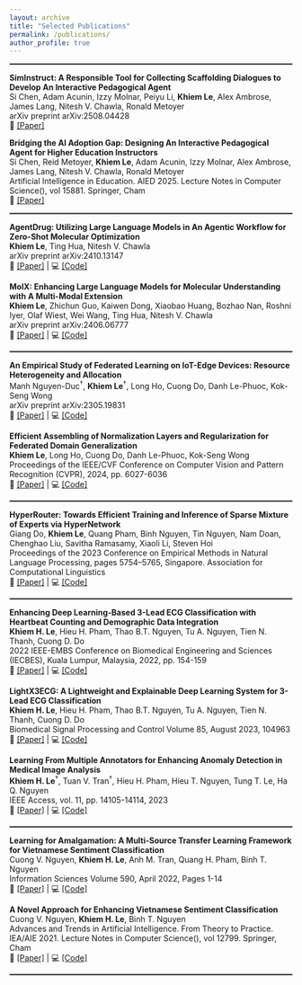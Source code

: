 ```yaml
---
layout: archive
title: "Selected Publications"
permalink: /publications/
author_profile: true
---
```


<hr style="border: 0.5px solid grey;">

<!---
**FLAME: Towards Federated Fine-Tuning Large Language Models Through Adaptive SMoE**<br />
**Khiem Le**, Tuan Tran, Ting Hua, Nitesh V. Chawla<br />
arXiv preprint arXiv:2506.16600<br />
📄 [[Paper]](https://arxiv.org/abs/2506.16600) | 💻 [[Code]](https://github.com/lhkhiem28/FLAME)
-->

**SimInstruct: A Responsible Tool for Collecting Scaffolding Dialogues to Develop An Interactive Pedagogical Agent**<br />
Si Chen, Adam Acunin, Izzy Molnar, Peiyu Li, **Khiem Le**, Alex Ambrose, James Lang, Nitesh V. Chawla, Ronald Metoyer<br />
arXiv preprint arXiv:2508.04428<br />
📄 [[Paper]](https://arxiv.org/abs/2508.04428)

**Bridging the AI Adoption Gap: Designing An Interactive Pedagogical Agent for Higher Education Instructors**<br />
Si Chen, Reid Metoyer, **Khiem Le**, Adam Acunin, Izzy Molnar, Alex Ambrose, James Lang, Nitesh V. Chawla, Ronald Metoyer<br />
Artificial Intelligence in Education. AIED 2025. Lecture Notes in Computer Science(), vol 15881. Springer, Cham<br />
📄 [[Paper]](https://link.springer.com/chapter/10.1007/978-3-031-98462-4_22)

<hr style="border: 0.5px solid grey;">

**AgentDrug: Utilizing Large Language Models in An Agentic Workflow for Zero-Shot Molecular Optimization**<br />
**Khiem Le**, Ting Hua, Nitesh V. Chawla<br />
arXiv preprint arXiv:2410.13147<br />
📄 [[Paper]](https://arxiv.org/abs/2410.13147) | 💻 [[Code]](https://github.com/lhkhiem28/AgentDrug)

**MolX: Enhancing Large Language Models for Molecular Understanding with A Multi-Modal Extension**<br />
**Khiem Le**, Zhichun Guo, Kaiwen Dong, Xiaobao Huang, Bozhao Nan, Roshni Iyer, Olaf Wiest, Wei Wang, Ting Hua, Nitesh V. Chawla<br />
arXiv preprint arXiv:2406.06777<br />
📄 [[Paper]](https://arxiv.org/abs/2406.06777) | 💻 [[Code]](https://github.com/lhkhiem28/MolX)

<hr style="border: 0.5px solid grey;">

**An Empirical Study of Federated Learning on IoT-Edge Devices: Resource Heterogeneity and Allocation**<br />
Manh Nguyen-Duc<sup>&dagger;</sup>, **Khiem Le**<sup>&dagger;</sup>, Long Ho, Cuong Do, Danh Le-Phuoc, Kok-Seng Wong<br />
arXiv preprint arXiv:2305.19831<br />
📄 [[Paper]](https://arxiv.org/abs/2305.19831) | 💻 [[Code]](https://github.com/lhkhiem28/FLIoT)

**Efficient Assembling of Normalization Layers and Regularization for Federated Domain Generalization**<br />
**Khiem Le**, Long Ho, Cuong Do, Danh Le-Phuoc, Kok-Seng Wong<br />
Proceedings of the IEEE/CVF Conference on Computer Vision and Pattern Recognition (CVPR), 2024, pp. 6027-6036<br />
📄 [[Paper]](https://openaccess.thecvf.com/content/CVPR2024/html/Le_Efficiently_Assemble_Normalization_Layers_and_Regularization_for_Federated_Domain_Generalization_CVPR_2024_paper.html) | 💻 [[Code]](https://github.com/lhkhiem28/gPerXAN)

<hr style="border: 0.5px solid grey;">

**HyperRouter: Towards Efficient Training and Inference of Sparse Mixture of Experts via HyperNetwork**<br />
Giang Do, **Khiem Le**, Quang Pham, Binh Nguyen, Tin Nguyen, Nam Doan, Chenghao Liu, Savitha Ramasamy, Xiaoli Li, Steven Hoi<br />
Proceedings of the 2023 Conference on Empirical Methods in Natural Language Processing, pages 5754–5765, Singapore. Association for Computational Linguistics<br />
📄 [[Paper]](https://aclanthology.org/2023.emnlp-main.351) | 💻 [[Code]](https://github.com/giangdip2410/HyperRouter)

<hr style="border: 0.5px solid grey;">

**Enhancing Deep Learning-Based 3-Lead ECG Classification with Heartbeat Counting and Demographic Data Integration**<br />
**Khiem H. Le**, Hieu H. Pham, Thao B.T. Nguyen, Tu A. Nguyen, Tien N. Thanh, Cuong D. Do<br />
2022 IEEE-EMBS Conference on Biomedical Engineering and Sciences (IECBES), Kuala Lumpur, Malaysia, 2022, pp. 154-159<br />
📄 [[Paper]](https://doi.org/10.1109/IECBES54088.2022.10079267) | 💻 [[Code]](https://github.com/lhkhiem28/X3ECGpp)

**LightX3ECG: A Lightweight and Explainable Deep Learning System for 3-Lead ECG Classification**<br />
**Khiem H. Le**, Hieu H. Pham, Thao B.T. Nguyen, Tu A. Nguyen, Tien N. Thanh, Cuong D. Do<br />
Biomedical Signal Processing and Control Volume 85, August 2023, 104963<br />
📄 [[Paper]](https://doi.org/10.1016/j.bspc.2023.104963) | 💻 [[Code]](https://github.com/lhkhiem28/LightX3ECG)

**Learning From Multiple Annotators for Enhancing Anomaly Detection in Medical Image Analysis**<br />
**Khiem H. Le**<sup>&dagger;</sup>, Tuan V. Tran<sup>&dagger;</sup>, Hieu H. Pham, Hieu T. Nguyen, Tung T. Le, Ha Q. Nguyen<br />
IEEE Access, vol. 11, pp. 14105-14114, 2023<br />
📄 [[Paper]](https://doi.org/10.1109/ACCESS.2023.3243845) | 💻 [[Code]](https://github.com/huyhieupham/learning-from-multiple-annotators)

<hr style="border: 0.5px solid grey;">

**Learning for Amalgamation: A Multi-Source Transfer Learning Framework for Vietnamese Sentiment Classification**<br />
Cuong V. Nguyen, **Khiem H. Le**, Anh M. Tran, Quang H. Pham, Binh T. Nguyen<br />
Information Sciences Volume 590, April 2022, Pages 1-14<br />
📄 [[Paper]](https://doi.org/10.1016/j.ins.2021.12.059) | 💻 [[Code]](https://github.com/lhkhiem28/Learning-for-Amalgamation)

**A Novel Approach for Enhancing Vietnamese Sentiment Classification**<br />
Cuong V. Nguyen, **Khiem H. Le**, Binh T. Nguyen<br />
Advances and Trends in Artificial Intelligence. From Theory to Practice. IEA/AIE 2021. Lecture Notes in Computer Science(), vol 12799. Springer, Cham<br />
📄 [[Paper]](https://link.springer.com/chapter/10.1007/978-3-030-79463-7_9) | 💻 [[Code]](https://github.com/lhkhiem28/Enhancing-Vietnamese-Sentiment-Analysis-with-Ensemble-Networks)

<hr style="border: 0.5px solid grey;">
